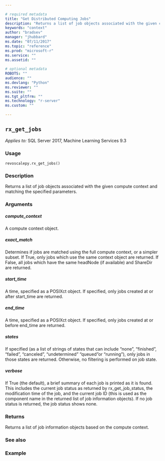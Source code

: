```yaml
--- 
 
# required metadata 
title: "Get Distributed Computing Jobs" 
description: "Returns a list of job objects associated with the given compute context and matching the specified parameters." 
keywords: "context" 
author: "bradsev" 
manager: "jhubbard" 
ms.date: "07/11/2017" 
ms.topic: "reference" 
ms.prod: "microsoft-r" 
ms.service: "" 
ms.assetid: "" 
 
# optional metadata 
ROBOTS: "" 
audience: "" 
ms.devlang: "Python" 
ms.reviewer: "" 
ms.suite: "" 
ms.tgt_pltfrm: "" 
ms.technology: "r-server" 
ms.custom: "" 
 
---
```


## `rx_get_jobs`


*Applies to:* SQL Server 2017, Machine Learning Services 9.3


### Usage



```
revoscalepy.rx_get_jobs()
```




### Description

Returns a list of job objects associated with the given compute context and matching the specified parameters.


### Arguments


##### compute_context

A compute context object.


##### exact_match

Determines if jobs are matched using the full compute
context, or a simpler subset. If True, only jobs which use the same context
object are returned. If False, all jobs which have the same headNode (if
available) and ShareDir are returned.


##### start_time

A time, specified as a POSIXct object. If specified, only
jobs created at or after start_time are returned.


##### end_time

A time, specified as a POSIXct object. If specified, only
jobs created at or before end_time are returned.


##### states

If specified (as a list of strings of states that can include
“none”, “finished”, “failed”, “canceled”, “undetermined” “queued”or
“running”), only jobs in those states are returned. Otherwise, no filtering
is performed on job state.


##### verbose

If True (the default), a brief summary of each job is printed
as it is found. This includes the current job status as returned by
rx_get_job_status, the modification time of the job, and the current job ID
(this is used as the component name in the returned list of job information
objects). If no job status is returned, the job status shows none.


### Returns

Returns a list of job information objects based on the compute context.


### See also


### Example
